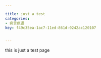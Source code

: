 ```yaml
---

title: just a test
categories:
- 疯言疯语
key: f49c35ea-1ac7-11ed-861d-0242ac120107


---
```


this is just a test page